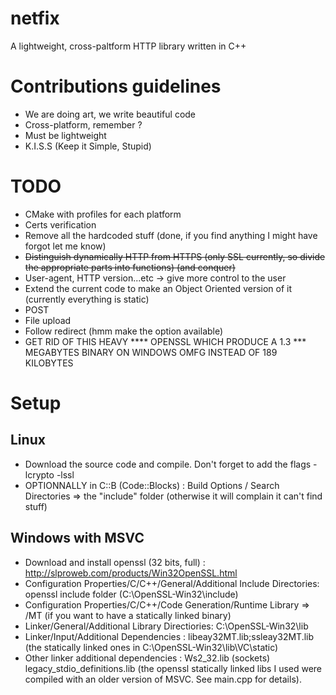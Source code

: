 # netfix

A lightweight, cross-paltform HTTP library written in C++

# Contributions guidelines
* We are doing art, we write beautiful code
* Cross-platform, remember ?
* Must be lightweight
* K.I.S.S (Keep it Simple, Stupid)

# TODO
* CMake with profiles for each platform
* Certs verification
* Remove all the hardcoded stuff (done, if you find anything I might have forgot let me know)
* ~~Distinguish dynamically HTTP from HTTPS (only SSL currently, so divide the appropriate parts into functions) (and conquer)~~
* User-agent, HTTP version...etc -> give more control to the user
* Extend the current code to make an Object Oriented version of it (currently everything is static)
* POST
* File upload
* Follow redirect (hmm make the option available)
* GET RID OF THIS HEAVY **** OPENSSL WHICH PRODUCE A 1.3 *** MEGABYTES BINARY ON WINDOWS OMFG INSTEAD OF 189 KILOBYTES

# Setup

## Linux

* Download the source code and compile. Don't forget to add the flags -lcrypto -lssl
* OPTIONNALLY in C::B (Code::Blocks) : Build Options / Search Directories => the "include" folder (otherwise it will complain it can't find stuff)

## Windows with MSVC

* Download and install openssl (32 bits, full) : http://slproweb.com/products/Win32OpenSSL.html
* Configuration Properties/C/C++/General/Additional Include Directories: openssl include folder (C:\OpenSSL-Win32\include)
* Configuration Properties/C/C++/Code Generation/Runtime Library => /MT (if you want to have a statically linked binary)
* Linker/General/Additional Library Directiories: C:\OpenSSL-Win32\lib
* Linker/Input/Additional Dependencies : libeay32MT.lib;ssleay32MT.lib (the statically linked ones in C:\OpenSSL-Win32\lib\VC\static)
* Other linker additional dependencies : Ws2_32.lib (sockets) legacy_stdio_definitions.lib (the openssl statically linked libs I used were compiled with an older version of MSVC. See main.cpp for details).
